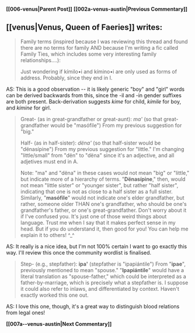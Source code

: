 **[[006-venus|Parent Post]]**
**[[002a-venus-austin|Previous Commentary]]**

## [[venus|Venus, Queen of Faeries]] writes:

> Family terms (inspired because I was reviewing this thread and found there are no terms for family AND because I'm writing a fic called Family Ties, which includes some very interesting family relationships....):
> 
> Just wondering if kímilo•i and kímino•i are only used as forms of address. Probably, since they end in I.

AS: This is a good observation -- it is likely generic "boy" and "girl" words can be derived backwards from this, since the -il and -in gender suffixes are both present. Back-derivation suggests _kime_ for child, _kímile_ for boy, and _kímine_ for girl.


> Great- (as in great-grandfather or great-aunt): _ma'_ (so that great-grandfather would be "masófile") From my previous suggestion for "big."
> 
> Half- (as in half-sister): _dëna'_ (so that half-sister would be "dënasípine") From my previous suggestion for "little." I'm changing "little/small" from "dën" to "dëna" since it's an adjective, and all adjetives must end in A.
> 
> Note: "ma" and "dëna" in these cases would not mean "big" or "little," but indicate more of a hierarchy of terms. "**Dënasípine**," then, would not mean "little sister" or "younger sister", but rather "half sister", indicating that one is not as close to a half sister as a full sister. Similarly, "**masófile**" would not indicate one's elder grandfather, but rather, someone older THAN one's grandfather, who should be one's grandfather's father, or one's great-grandfather. Don't worry about it if I've confused you. It's just one of those weird things about language. Trust me when I say that it makes perfect sense in my head. But if you do understand it, then good for you! You can help me explain it to others! ^_^

AS: It really is a nice idea, but I'm not 100% certain I want to go exactly this way. I'll review this once the community wordlist is finalised.

> Step- (e.g., stepfather): **ipa'** (stepfather is "ipapiántile") From "**ipae**", previously mentioned to mean "spouse." "**Ipapiántile**" would have a literal translation as "spouse-father," which could be interpreted as a father-by-marriage, which is precisely what a stepfather is. I suppose it could also refer to inlaws, and differentiated by context. Haven't exactly worked this one out.

AS: I love this one, though, it's a great way to distinguish blood relations from legal ones!

**[[007a--venus-austin|Next Commentary]]**